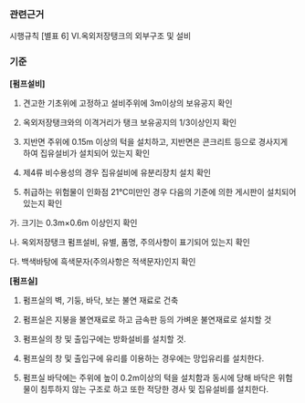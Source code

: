 ### 관련근거
시행규칙 [별표 6] VI.옥외저장탱크의 외부구조 및 설비

### 기준
**[펌프설비]**
1. 견고한 기초위에 고정하고 설비주위에 3m이상의 보유공지 확인

2. 옥외저장탱크와의 이격거리가 탱크 보유공지의 1/3이상인지 확인

3. 지반면 주위에 0.15m 이상의 턱을 설치하고, 지반면은 콘크리트 등으로 경사지게 하여 집유설비가 설치되어 있는지 확인

4. 제4류 비수용성의 경우 집유설비에 유분리장치 설치 확인

5. 취급하는 위험물이 인화점 21℃미만인 경우 다음의 기준에 의한 게시판이 설치되어 있는지 확인

  가. 크기는 0.3m×0.6m 이상인지 확인 

  나. 옥외저장탱크 펌프설비, 유별, 품명, 주의사항이 표기되어 있는지 확인

  다. 백색바탕에 흑색문자(주의사항은 적색문자)인지 확인

**[펌프실]**
1. 펌프실의 벽, 기둥, 바닥, 보는 불연 재료로 건축 

2. 펌프실은 지붕을 불연재료로 하고 금속판 등의 가벼운 불연재료로 설치할 것

3. 펌프실의 창 및 출입구에는 방화설비를 설치할 것.

4. 펌프실의 창 및 출입구에 유리를 이용하는 경우에는 망입유리를 설치한다.

5. 펌프실 바닥에는 주위에 높이 0.2ⅿ이상의 턱을 설치함과 동시에 당해 바닥은 위험물이 침투하지 않는 구조로 하고 또한 적당한 경사 및 집유설비를 설치한다.